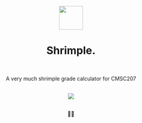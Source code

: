 <p align=center>
 <img width=64 src=https://user-images.githubusercontent.com/31113245/197924448-37bcce45-cf1c-4e91-92be-94dc7e468de7.png />
</p>
<summary dir=rtl align=center><summary dir=ltr /><h1>Shrimple.</h1></summary>
<br/><p align=center >A very much shrimple grade calculator for CMSC207</p>
<br/><img src=https://user-images.githubusercontent.com/31113245/197925762-95eee62f-8abd-4c81-936c-d99fd8039e3d.png />
<!-- <br/>
<br/><p align=center >tis project was made out of frustration with the current state of LMS soyware</p>
<br/><img src=https://user-images.githubusercontent.com/31113245/197928984-9f02193d-f626-4c0a-8dd0-d54b7c7cf77f.png />
<br/> -->
<br/>
<br/><p align=center >🦐🍤</p>
